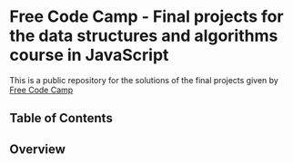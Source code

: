 # Free Code Camp - Final projects for the data structures and algorithms course in JavaScript

This is a public repository for the solutions of the final projects given by [Free Code Camp](https://www.freecodecamp.org/)

## Table of Contents

## Overview
